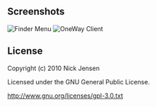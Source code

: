 ## Screenshots
![Finder Menu](http://goto11.net/assets/images/oneway-screen1.png "Add your own upload options to Finder!") 
![OneWay Client](http://goto11.net/assets/images/oneway-screen2.png "Upload files even if OneWay is closed!")
## License
Copyright (c) 2010 Nick Jensen

Licensed under the GNU General Public License.

http://www.gnu.org/licenses/gpl-3.0.txt